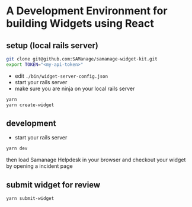 # A Development Environment for building Widgets using React

## setup (local rails server)

```sh
git clone git@github.com:SAManage/samanage-widget-kit.git
export TOKEN="<my-api-token>"
```

- edit ```./bin/widget-server-config.json```
- start your rails server
- make sure you are ninja on your local rails server

``` sh
yarn
yarn create-widget
```

## development

- start your rails server

```sh
yarn dev
```

then load Samanage Helpdesk in your browser and checkout your widget by opening a incident page

## submit widget for review
```sh
yarn submit-widget
```
